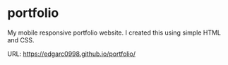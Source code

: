# portfolio
My mobile responsive portfolio website. I created this using simple HTML and CSS. 

URL: https://edgarc0998.github.io/portfolio/
